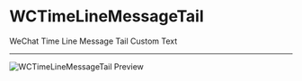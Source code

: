 # WCTimeLineMessageTail
 WeChat Time Line Message Tail Custom Text

 ---
 ![WCTimeLineMessageTail Preview](https://img.ikstatic.cn/MTczNzEzNTU1ODI5OSM5MjgjanBn.jpg)